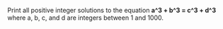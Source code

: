 Print all positive integer solutions to the equation __a^3 + b^3 = c^3 + d^3__ where a, b, c, and d are integers between 1 and 1000.
